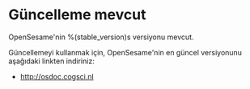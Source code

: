# Güncelleme mevcut

OpenSesame'nin %(stable_version)s versiyonu mevcut.

Güncellemeyi kullanmak için, OpenSesame'nin en güncel versiyonunu aşağıdaki linkten indiriniz:

- <http://osdoc.cogsci.nl>
